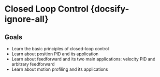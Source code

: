 # Closed Loop Control {docsify-ignore-all}

## Goals

- Learn the basic principles of closed-loop control
- Learn about position PID and its application
- Learn about feedforward and its two main applications: velocity PID and arbitrary feedforward
- Learn about motion profiling and its applications
